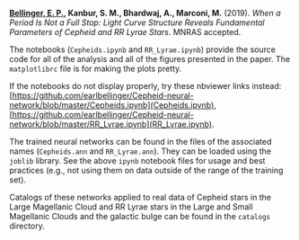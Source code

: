 **[Bellinger, E. P.](https://earlbellinger.com), Kanbur, S. M., Bhardwaj, A., Marconi, M.** (2019). *When a Period Is Not a Full Stop: Light Curve Structure Reveals Fundamental Parameters of Cepheid and RR Lyrae Stars*. MNRAS accepted.

The notebooks (`Cepheids.ipynb` and `RR_Lyrae.ipynb`) provide the source code for all of the analysis and all of the figures presented in the paper. The `matplotlibrc` file is for making the plots pretty. 

If the notebooks do not display properly, try these nbviewer links instead:
[https://github.com/earlbellinger/Cepheid-neural-network/blob/master/Cepheids.ipynb](Cepheids.ipynb), 
[https://github.com/earlbellinger/Cepheid-neural-network/blob/master/RR_Lyrae.ipynb](RR_Lyrae.ipynb). 

The trained neural networks can be found in the files of the associated names (`Cepheids.ann` and `RR_Lyrae.ann`). They can be loaded using the `joblib` library. See the above `ipynb` notebook files for usage and best practices (e.g., not using them on data outside of the range of the training set). 

Catalogs of these networks applied to real data of Cepheid stars in the Large Magellanic Cloud and RR Lyrae stars in the Large and Small Magellanic Clouds and the galactic bulge can be found in the `catalogs` directory. 
